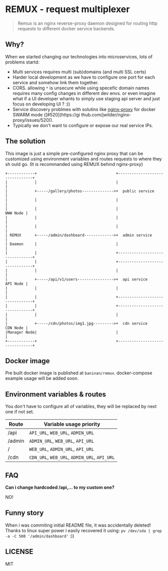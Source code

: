 # REMUX - request multiplexer
> Remux is an nginx reverse-proxy daemon designed for routing http requests to different docker service backends.

## Why?
When we started changing our technologies into microservices, lots of problems startd:

- Multi services requires multi (sub)domains (and multi SSL certs)
- Harder local development as we have to configure one port for each service and somehow link them together.
- CORS. allowing `*` is unsecure while using specefic domain names requires many config changes in different dev envs.
  or even imagine what if a UI developer whants to simply use staging api server and just focus on developing UI ? :))
- Service discovery problmes with solutins like [nginx-proxy](https://github.com/jwilder/nginx-proxy) for docker SWARM mode ([#520](https://gi
thub.com/jwilder/nginx-proxy/issues/520)).
- Typically we don't want to configure or expose our real service IPs.

## The solution
This image is just a simple pre-configured nginx proxy that can be customized using environment variables and routes requests to where they sh
ould go. (It is recommanded using REMUX behind nginx-proxy)

```
+------------+                                   +--------------------------------+
|            |                                   |                                |
|            +-----/gallery/photos-------------->+  public service                |
|            |                                   |                                |
|            |                                   |                       WWW Node |
|            |                                   |                                |
|            |                                   |                                |
| REMUX      +-----/admin/dashboard------------->+  admin service                 |
| Daemon     |                                   |                                |                       
|            |                                   +--------------------------------+
|            |                                   +--------------------------------+
|            |                                   |                                |
|            +-----/api/v1/users---------------->+  api service          API Node |
|            |                                   |                                |
|            |                                   +--------------------------------+
|            |                                   +--------------------------------+
|            |                                   |                                |
|            +-----/cdn/photos/img1.jpg--------->+  cdn service          CDN Node |
|Manager Node|                                   |                                |
+------------+                                   +--------------------------------+
```

## Docker image
Pre built docker image is published at `baninan/remux`.
docker-compose example usage will be added soon.

## Environment variables & routes
You don't have to configure all of variables, they will be replaced by next one if not set.

Route    |  Variable usage priority
---------|----------------------------------------------
/api     | `API_URL`, `WEB_URL`, `ADMIN_URL`
/admin   | `ADMIN_URL`, `WEB_URL`, `API_URL`
/        | `WEB_URL`, `ADMIN_URL`, `API_URL`
/cdn     | `CDN_URL`, `WEB_URL`, `ADMIN_URL`, `API_URL`

## FAQ
**Can i change hardcoded /api,... to my custom one?**

NO!

## Funny story
When i was commiting initial README file, it was accidentally deleted! Thanks to linux super power i easily recovered it using:
`pv /dev/sda | grep -a -C 500 '/admin/dashboard'` :))

## LICENSE
MIT
